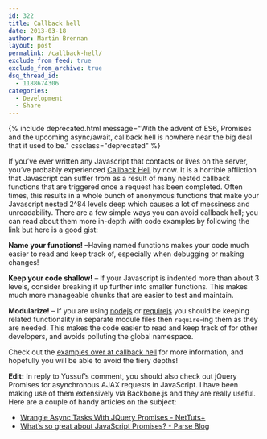 ```yaml
---
id: 322
title: Callback hell
date: 2013-03-18
author: Martin Brennan
layout: post
permalink: /callback-hell/
exclude_from_feed: true
exclude_from_archive: true
dsq_thread_id:
  - 1188674306
categories:
  - Development
  - Share
---
```


{% include deprecated.html message="With the advent of ES6, Promises and the upcoming async/await, callback hell is nowhere near the big deal that it used to be." cssclass="deprecated" %}

If you’ve ever written any Javascript that contacts or lives on the server, you’ve probably experienced [Callback Hell](http://callbackhell.com/) by now. It is a horrible affliction that Javascript can suffer from as a result of many nested callback functions that are triggered once a request has been completed. Often times, this results in a whole bunch of anonymous functions that make your Javascript nested 2^84 levels deep which causes a lot of messiness and unreadability. There are a few simple ways you can avoid callback hell; you can read about them more in-depth with code examples by following the link but here is a good gist<!--more-->:

**Name your functions!** –Having named functions makes your code much easier to read and keep track of, especially when debugging or making changes!</span>

**Keep your code shallow!** – If your Javascript is indented more than about 3 levels, consider breaking it up further into smaller functions. This makes much more manageable chunks that are easier to test and maintain.

**Modularize!** – If you are using [nodejs](http://nodejs.org/) or [requirejs](http://requirejs.org/) you should be keeping related functionality in separate module files then `require`-ing them as they are needed. This makes the code easier to read and keep track of for other developers, and avoids polluting the global namespace.

Check out the [examples over at callback hell](http://callbackhell.com/) for more information, and hopefully you will be able to avoid the fiery depths!

**Edit:** In reply to Yussuf’s comment, you should also check out jQuery Promises for asynchronous AJAX requests in JavaScript. I have been making use of them extensively via Backbone.js and they are really useful. Here are a couple of handy articles on the subject:

  * [Wrangle Async Tasks With JQuery Promises - NetTuts+](http://net.tutsplus.com/tutorials/javascript-ajax/wrangle-async-tasks-with-jquery-promises/)
  * [What’s so great about JavaScript Promises? - Parse Blog](http://blog.parse.com/2013/01/29/whats-so-great-about-javascript-promises/)
